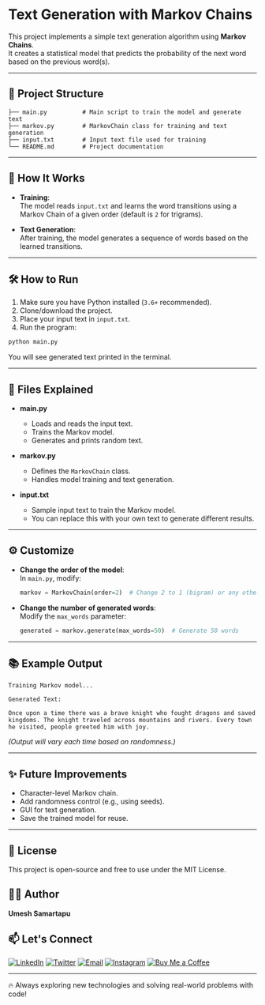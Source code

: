 
# Text Generation with Markov Chains

This project implements a simple text generation algorithm using **Markov Chains**.  
It creates a statistical model that predicts the probability of the next word based on the previous word(s).

---

## 📂 Project Structure

```
├── main.py          # Main script to train the model and generate text
├── markov.py        # MarkovChain class for training and text generation
├── input.txt        # Input text file used for training
└── README.md        # Project documentation
```

---

## 🚀 How It Works

- **Training**:  
  The model reads `input.txt` and learns the word transitions using a Markov Chain of a given order (default is `2` for trigrams).

- **Text Generation**:  
  After training, the model generates a sequence of words based on the learned transitions.

---

## 🛠️ How to Run

1. Make sure you have Python installed (`3.6+` recommended).
2. Clone/download the project.
3. Place your input text in `input.txt`.
4. Run the program:

```bash
python main.py
```

You will see generated text printed in the terminal.

---

## 📄 Files Explained

- **main.py**  
  - Loads and reads the input text.
  - Trains the Markov model.
  - Generates and prints random text.

- **markov.py**  
  - Defines the `MarkovChain` class.
  - Handles model training and text generation.

- **input.txt**  
  - Sample input text to train the Markov model.  
  - You can replace this with your own text to generate different results.

---

## ⚙️ Customize

- **Change the order of the model**:  
  In `main.py`, modify:

  ```python
  markov = MarkovChain(order=2)  # Change 2 to 1 (bigram) or any other number
  ```

- **Change the number of generated words**:  
  Modify the `max_words` parameter:

  ```python
  generated = markov.generate(max_words=50)  # Generate 50 words
  ```

---

## 📚 Example Output

```
Training Markov model...

Generated Text:

Once upon a time there was a brave knight who fought dragons and saved kingdoms. The knight traveled across mountains and rivers. Every town he visited, people greeted him with joy.
```

*(Output will vary each time based on randomness.)*

---

## ✨ Future Improvements

- Character-level Markov chain.
- Add randomness control (e.g., using seeds).
- GUI for text generation.
- Save the trained model for reuse.

---

## 📜 License

This project is open-source and free to use under the MIT License.

## 👨‍💻 Author

**Umesh Samartapu**  

## 📫 Let's Connect

[![LinkedIn](https://img.shields.io/badge/-LinkedIn-0077B5?style=flat-square&logo=linkedin&logoColor=white)](https://www.linkedin.com/in/umeshsamartapu/)
[![Twitter](https://img.shields.io/badge/-Twitter-1DA1F2?style=flat-square&logo=twitter&logoColor=white)](https://x.com/umeshsamartapu)
[![Email](https://img.shields.io/badge/-Email-D14836?style=flat-square&logo=gmail&logoColor=white)](mailto:umeshsamartapu@gmail.com)
[![Instagram](https://img.shields.io/badge/-Instagram-E4405F?style=flat-square&logo=instagram&logoColor=white)](https://www.instagram.com/umeshsamartapu/)
[![Buy Me a Coffee](https://img.shields.io/badge/-Buy%20Me%20a%20Coffee-FBAD19?style=flat-square&logo=buymeacoffee&logoColor=black)](https://www.buymeacoffee.com/umeshsamartapu)

---

🔥 Always exploring new technologies and solving real-world problems with code!

